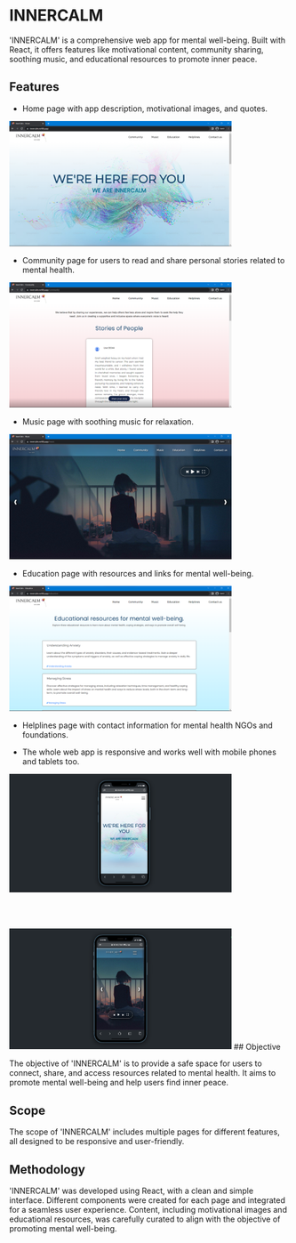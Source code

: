 # INNERCALM

'INNERCALM' is a comprehensive web app for mental well-being. Built with React, it offers features like motivational content, community sharing, soothing music, and educational resources to promote inner peace.

## Features

- Home page with app description, motivational images, and quotes.

<img src="https://raw.githubusercontent.com/iamhk12/Projects/main/WebProjects/Assets/innerCalmSS/homepage.png" alt="INNERCALM Home Page" width="400" height="auto">

- Community page for users to read and share personal stories related to mental health.

<img src="https://raw.githubusercontent.com/iamhk12/Projects/main/WebProjects/Assets/innerCalmSS/communitypage.png" alt="INNERCALM Community Page" width="400" height="auto">

- Music page with soothing music for relaxation.

<img src="https://raw.githubusercontent.com/iamhk12/Projects/main/WebProjects/Assets/innerCalmSS/musicpage.png" alt="INNERCALM Music Page" width="400" height="auto">

- Education page with resources and links for mental well-being.

<img src="https://raw.githubusercontent.com/iamhk12/Projects/main/WebProjects/Assets/innerCalmSS/educationpage.png" alt="INNERCALM Education Page" width="400" height="auto">

- Helplines page with contact information for mental health NGOs and foundations.

- The whole web app is responsive and works well with mobile phones and tablets too.

<img src="https://raw.githubusercontent.com/iamhk12/Projects/main/WebProjects/Assets/innerCalmSS/res1.png" alt="INNERCALM Education Page" width="400" height="auto">

<br><br>

<img src="https://raw.githubusercontent.com/iamhk12/Projects/main/WebProjects/Assets/innerCalmSS/res2.png" alt="INNERCALM Education Page" width="400" height="auto">
## Objective

The objective of 'INNERCALM' is to provide a safe space for users to connect, share, and access resources related to mental health. It aims to promote mental well-being and help users find inner peace.

## Scope

The scope of 'INNERCALM' includes multiple pages for different features, all designed to be responsive and user-friendly.

## Methodology

'INNERCALM' was developed using React, with a clean and simple interface. Different components were created for each page and integrated for a seamless user experience. Content, including motivational images and educational resources, was carefully curated to align with the objective of promoting mental well-being.
